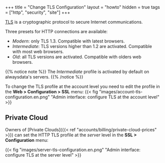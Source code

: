 +++
title = "Change TLS Configuration"
layout = "howto"
hidden = true
tags = ["http", "security", "site"]
+++

[TLS](https://en.wikipedia.org/wiki/Transport_Layer_Security) is a cryptographic protocol to secure Internet communications.

Three presets for HTTP connections are available:

- _Modern_: only TLS 1.3. Compatible with latest browsers.
- _Intermediate_: TLS versions higher than 1.2 are activated. Compatible with most web browsers.
- _Old_: all TLS versions are activated. Compatible with olders web browsers.

{{% notice note %}}
The _Intermediate_ profile is activated by default on alwaysdata's servers.
{{% /notice %}}

To change the TLS profile at the account level you need to edit the profile in the **Web > Configuration > SSL** menu:
{{< fig "images/account-tls-configuration.en.png" "Admin interface: configure TLS at the account level" >}}

## Private Cloud

Owners of [Private Clouds]({{< ref "accounts/billing/private-cloud-prices" >}}) can set the HTTP TLS profile at the _server_ level in the **SSL > Configuration** menu:

{{< fig "images/server-tls-configuration.en.png" "Admin interface: configure TLS at the server level" >}}
